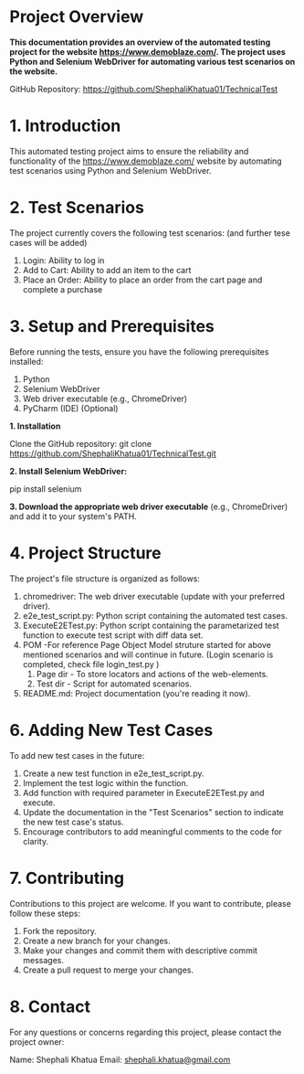 # Project Overview
**This documentation provides an overview of the automated testing project for the website https://www.demoblaze.com/. The project uses Python and Selenium WebDriver for automating various test scenarios on the website.**

GitHub Repository: https://github.com/ShephaliKhatua01/TechnicalTest

# 1. Introduction
This automated testing project aims to ensure the reliability and functionality of the https://www.demoblaze.com/ website by automating test scenarios using Python and Selenium WebDriver.

# 2. Test Scenarios
The project currently covers the following test scenarios: (and further tese cases will be added) 

1. Login: Ability to log in
2. Add to Cart: Ability to add an item to the cart
3. Place an Order: Ability to place an order from the cart page and complete a purchase

# 3. Setup and Prerequisites
Before running the tests, ensure you have the following prerequisites installed:

1. Python
2. Selenium WebDriver
3. Web driver executable (e.g., ChromeDriver)
4. PyCharm (IDE) (Optional)

**1. Installation**

Clone the GitHub repository:
git clone https://github.com/ShephaliKhatua01/TechnicalTest.git


**2. Install Selenium WebDriver:**

pip install selenium

**3. Download the appropriate web driver executable** (e.g., ChromeDriver) and add it to your system's PATH.

# 4. Project Structure
The project's file structure is organized as follows:

1. chromedriver: The web driver executable (update with your preferred driver).
2. e2e_test_script.py: Python script containing the automated test cases.
3. ExecuteE2ETest.py: Python script containing the parametarized test function to execute test script with diff data set.
4. POM -For reference Page Object Model struture started for above mentioned scenarios and will continue in future. (Login scenario is completed, check file login_test.py )
     1. Page dir - To store locators and actions of the web-elements.
     2. Test dir - Script for automated scenarios.
6. README.md: Project documentation (you're reading it now).

# 6. Adding New Test Cases
To add new test cases in the future:

1. Create a new test function in e2e_test_script.py.
2. Implement the test logic within the function.
3. Add function with required parameter in ExecuteE2ETest.py and execute.
4. Update the documentation in the "Test Scenarios" section to indicate the new test case's status.
5. Encourage contributors to add meaningful comments to the code for clarity.

 # 7. Contributing
Contributions to this project are welcome. If you want to contribute, please follow these steps:

1. Fork the repository.
2. Create a new branch for your changes.
3. Make your changes and commit them with descriptive commit messages.
4. Create a pull request to merge your changes.

# 8. Contact
For any questions or concerns regarding this project, please contact the project owner:

Name: Shephali Khatua
Email: shephali.khatua@gmail.com

